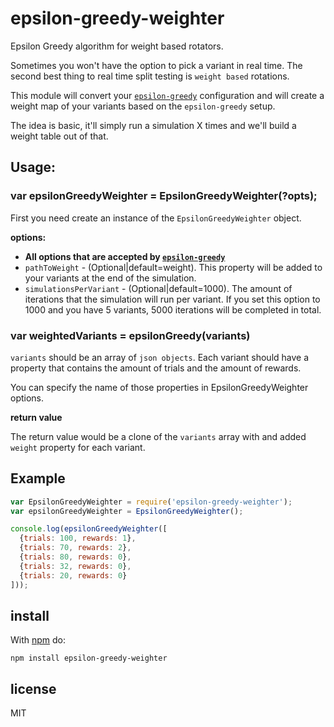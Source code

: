 # epsilon-greedy-weighter

Epsilon Greedy algorithm for weight based rotators.

Sometimes you won't have the option to pick a variant in real time. The second best thing to real time
  split testing is `weight based` rotations.

This module will convert your [`epsilon-greedy`](https://github.com/tounano/epsilon-greedy) configuration
 and will create a weight map of your variants based on the `epsilon-greedy` setup.

The idea is basic, it'll simply run a simulation X times and we'll build a weight table out of that.

## Usage:

### var epsilonGreedyWeighter = EpsilonGreedyWeighter(?opts);

First you need create an instance of the `EpsilonGreedyWeighter` object.

**options:**

*  **All options that are accepted by [`epsilon-greedy`](https://github.com/tounano/epsilon-greedy)**
*  `pathToWeight` - (Optional|default=weight). This property will be added to your variants at the end
  of the simulation.
*  `simulationsPerVariant` - (Optional|default=1000). The amount of iterations that the simulation will run
  per variant. If you set this option to 1000 and you have 5 variants, 5000 iterations will be
  completed in total.

### var weightedVariants = epsilonGreedy(variants)

`variants` should be an array of `json objects`. Each variant should have a property that
contains the amount of trials and the amount of rewards.

You can specify the name of those properties in EpsilonGreedyWeighter options.

**return value**

The return value would be a clone of the `variants` array with and added `weight` property for
 each variant.

## Example

```js
var EpsilonGreedyWeighter = require('epsilon-greedy-weighter');
var epsilonGreedyWeighter = EpsilonGreedyWeighter();

console.log(epsilonGreedyWeighter([
  {trials: 100, rewards: 1},
  {trials: 70, rewards: 2},
  {trials: 80, rewards: 0},
  {trials: 32, rewards: 0},
  {trials: 20, rewards: 0}
]));
```

## install

With [npm](https://npmjs.org) do:

```
npm install epsilon-greedy-weighter
```

## license

MIT